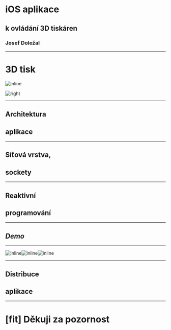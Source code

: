 # iOS aplikace

## k ovládání 3D tiskáren

### Josef Doležal

---

# 3D tisk

![inline](3d-printer.jpg)

![right](3d-protez.jpg)

---

## Architektura
## aplikace

---

## Síťová vrstva,
## sockety

---

## Reaktivní
## programování

---

## _Demo_

---

![inline](01-list.png)![inline](02-login.png)![inline](03-detail.png)

---

## Distribuce
## aplikace

---

# [fit] Dĕkuji za pozornost
